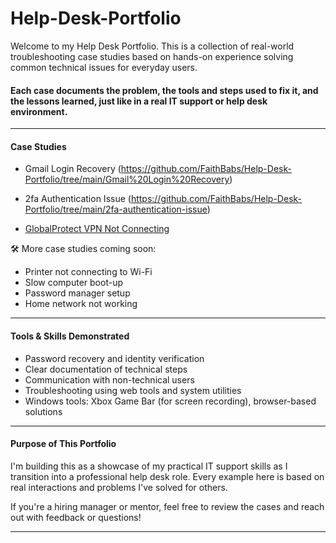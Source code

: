 # Help-Desk-Portfolio

Welcome to my Help Desk Portfolio. 
This is a collection of real-world troubleshooting case studies based on hands-on experience solving common technical issues for everyday users.

#### Each case documents the problem, the tools and steps used to fix it, and the lessons learned, just like in a real IT support or help desk environment.

-------------------------------------------------------------------------------------------------------------------------------------------------------------------------------------------


#### Case Studies

  - Gmail Login Recovery (https://github.com/FaithBabs/Help-Desk-Portfolio/tree/main/Gmail%20Login%20Recovery)

  - 2fa Authentication Issue (https://github.com/FaithBabs/Help-Desk-Portfolio/tree/main/2fa-authentication-issue)

  - [GlobalProtect VPN Not Connecting](https://github.com/FaithBabs/Help-Desk-Portfolio/tree/main/GlobalProtect%20VPN%20Not%20Connecting)

  
🛠️ More case studies coming soon:
  
  - Printer not connecting to Wi-Fi
  - Slow computer boot-up
  - Password manager setup
  - Home network not working

-------------------------------------------------------------------------------------------------------------------------------------------------------------------------------------------

#### Tools & Skills Demonstrated

- Password recovery and identity verification
- Clear documentation of technical steps
- Communication with non-technical users
- Troubleshooting using web tools and system utilities
- Windows tools: Xbox Game Bar (for screen recording), browser-based solutions

-------------------------------------------------------------------------------------------------------------------------------------------------------------------------------------------

#### Purpose of This Portfolio

I'm building this as a showcase of my practical IT support skills as I transition into a professional help desk role. Every example here is based on real interactions and problems I've solved for others.

If you're a hiring manager or mentor, feel free to review the cases and reach out with feedback or questions!

-------------------------------------------------------------------------------------------------------------------------------------------------------------------------------------------



